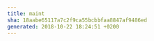 ```yaml
---
title: maint
sha: 18aabe65117a7c2f9ca55bcbbfaa8847af9486ed
generated: 2018-10-22 18:24:51 +0200
---
```

